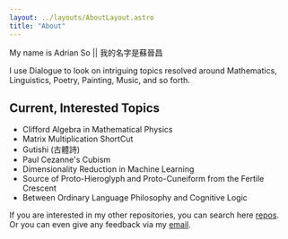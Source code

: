 ```yaml
---
layout: ../layouts/AboutLayout.astro
title: "About"
---
```


My name is Adrian So || 我的名字是蘇晉昌

I use Dialogue to look on intriguing topics resolved around Mathematics, Linguistics, Poetry, Painting, Music, and so forth.

## Current, Interested Topics

- Clifford Algebra in Mathematical Physics
- Matrix Multiplication ShortCut
- Gutishi (古體詩)
- Paul Cezanne's Cubism
- Dimensionality Reduction in Machine Learning
- Source of Proto-Hieroglyph and Proto-Cuneiform from the Fertile Crescent
- Between Ordinary Language Philosophy and Cognitive Logic

If you are interested in my other repositories, you can search here [repos](https://github.com/25920).  
Or you can even give any feedback via my [email](mailto:starwarsrogueone1123@proton.me).
